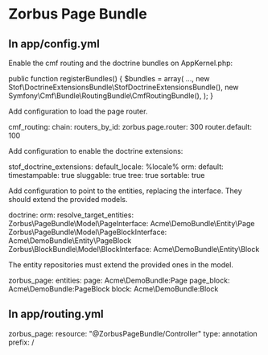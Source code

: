 Zorbus Page Bundle
==================

In app/config.yml
-----------------

Enable the cmf routing and the doctrine bundles on AppKernel.php:

public function registerBundles()
{
    $bundles = array(
        ...,
        new Stof\DoctrineExtensionsBundle\StofDoctrineExtensionsBundle(),
        new Symfony\Cmf\Bundle\RoutingBundle\CmfRoutingBundle(),
    );
}

Add configuration to load the page router.

cmf_routing:
    chain:
        routers_by_id:
            zorbus.page.router: 300
            router.default: 100

Add configuration to enable the doctrine extensions:

stof_doctrine_extensions:
    default_locale: %locale%
    orm:
        default:
            timestampable: true
            sluggable: true
            tree: true
            sortable: true

Add configuration to point to the entities, replacing the interface. They should extend the provided models.

doctrine:
    orm:
        resolve_target_entities:
            Zorbus\PageBundle\Model\PageInterface: Acme\DemoBundle\Entity\Page
            Zorbus\PageBundle\Model\PageBlockInterface: Acme\DemoBundle\Entity\PageBlock
            Zorbus\BlockBundle\Model\BlockInterface: Acme\DemoBundle\Entity\Block

The entity repositories must extend the provided ones in the model.

zorbus_page:
    entities:
        page: Acme\DemoBundle:Page
        page_block: Acme\DemoBundle:PageBlock
        block: Acme\DemoBundle:Block

In app/routing.yml
------------------

zorbus_page:
    resource: "@ZorbusPageBundle/Controller"
    type: annotation
    prefix: /